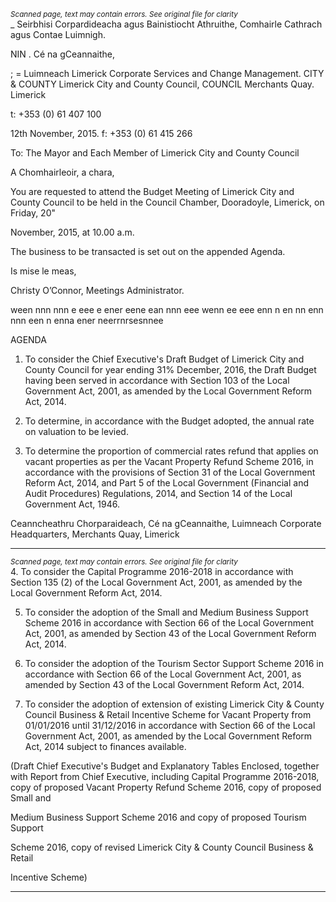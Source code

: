*<small>Scanned page, text may contain errors. See original file for clarity</small>*  
_ Seirbhisi Corpardideacha agus Bainistiocht Athruithe,
Comhairle Cathrach agus Contae Luimnigh.

NIN . Cé na gCeannaithe,

; = Luimneach
Limerick Corporate Services and Change Management.
CITY & COUNTY Limerick City and County Council,
COUNCIL Merchants Quay.
Limerick

t: +353 (0) 61 407 100

12th November, 2015. f: +353 (0) 61 415 266

To: The Mayor and Each Member of Limerick City and
County Council

A Chomhairleoir, a chara,

You are requested to attend the Budget Meeting of Limerick City and County
Council to be held in the Council Chamber, Dooradoyle, Limerick, on Friday, 20"

November, 2015, at 10.00 a.m.

The business to be transacted is set out on the appended Agenda.

Is mise le meas,

Christy O’Connor,
Meetings Administrator.

ween nnn nnn e eee e ener eene ean nnn eee wenn ee eee enn n en nn enn nnn een n enna ener neerrnrsesnnee

AGENDA

1. To consider the Chief Executive's Draft Budget of Limerick City and County
Council for year ending 31% December, 2016, the Draft Budget having been
served in accordance with Section 103 of the Local Government Act, 2001, as
amended by the Local Government Reform Act, 2014.

2. To determine, in accordance with the Budget adopted, the annual rate on
valuation to be levied.

3. To determine the proportion of commercial rates refund that applies on vacant
properties as per the Vacant Property Refund Scheme 2016, in accordance
with the provisions of Section 31 of the Local Government Reform Act, 2014,
and Part 5 of the Local Government (Financial and Audit Procedures)
Regulations, 2014, and Section 14 of the Local Government Act, 1946.

Ceanncheathru Chorparaideach, Cé na gCeannaithe, Luimneach
Corporate Headquarters, Merchants Quay, Limerick

---
*<small>Scanned page, text may contain errors. See original file for clarity</small>*  
4. To consider the Capital Programme 2016-2018 in accordance with Section
135 (2) of the Local Government Act, 2001, as amended by the Local
Government Reform Act, 2014.

5. To consider the adoption of the Small and Medium Business Support Scheme
2016 in accordance with Section 66 of the Local Government Act, 2001, as
amended by Section 43 of the Local Government Reform Act, 2014.

6. To consider the adoption of the Tourism Sector Support Scheme 2016 in
accordance with Section 66 of the Local Government Act, 2001, as amended
by Section 43 of the Local Government Reform Act, 2014.

7. To consider the adoption of extension of existing Limerick City & County
Council Business & Retail Incentive Scheme for Vacant Property from
01/01/2016 until 31/12/2016 in accordance with Section 66 of the Local
Government Act, 2001, as amended by the Local Government Reform Act,
2014 subject to finances available.

(Draft Chief Executive's Budget and Explanatory Tables Enclosed, together with
Report from Chief Executive, including Capital Programme 2016-2018, copy of
proposed Vacant Property Refund Scheme 2016, copy of proposed Small and

Medium Business Support Scheme 2016 and copy of proposed Tourism Support

Scheme 2016, copy of revised Limerick City & County Council Business & Retail

Incentive Scheme)

---
